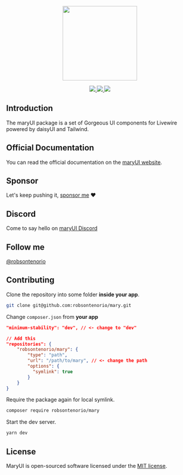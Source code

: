 <p align="center"><img width="200" src="https://github.com/robsontenorio/mary-ui.com/blob/main/public/mary.png?raw=true"></p>

<p align="center">
    <a href="https://packagist.org/packages/robsontenorio/mary">
        <img src="https://img.shields.io/packagist/dt/robsontenorio/mary?cacheSeconds=60">
    </a>
    <a href="https://packagist.org/packages/robsontenorio/mary">
        <img src="https://img.shields.io/packagist/v/robsontenorio/mary?label=stable&color=blue&cacheSeconds=60">
    </a>
    <a href="https://packagist.org/packages/robsontenorio/mary">
        <img src="https://poser.pugx.org/robsontenorio/mary/license.svg">
    </a>
</p>

## Introduction

The maryUI package is a set of Gorgeous UI components for Livewire powered by daisyUI and Tailwind.

## Official Documentation

You can read the official documentation on the [maryUI website](https://mary-ui.com).

## Sponsor

Let's keep pushing it, [sponsor me](https://github.com/sponsors/robsontenorio) ❤️

## Discord

Come to say hello on [maryUI Discord](https://discord.gg/c2Dv8T2X2s)

## Follow me

[@robsontenorio](https://twitter.com/robsontenorio)

## Contributing

Clone the repository into some folder **inside your app**.

```bash
git clone git@github.com:robsontenorio/mary.git
```

Change `composer.json` from **your app**

<!-- @formatter:off -->
```json
"minimum-stability": "dev", // <- change to "dev"

// Add this
"repositories": {
    "robsontenorio/mary": {
        "type": "path",
        "url": "/path/to/mary", // <- change the path
        "options": {
          "symlink": true
        }
    }
}
```
<!-- @formatter:on -->


Require the package again for local symlink.

```bash
composer require robsontenorio/mary
```

Start the dev server.

```bash
yarn dev
```

## License

<a name="license"></a>

MaryUI is open-sourced software licensed under the [MIT license](/license.md).
